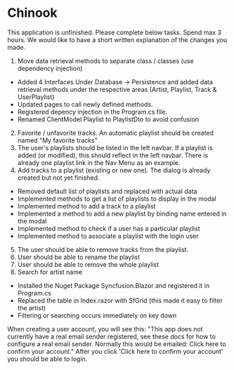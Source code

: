 # Chinook

This application is unfinished. Please complete below tasks. Spend max 3 hours. We would like to have a short written explanation of the changes you made.

1. Move data retrieval methods to separate class / classes (use dependency injection)

* Added 4 Interfaces Under Database -> Persistence and added data retrieval methods under the respective areas (Artist, Playlist, Track & UserPlaylist)
* Updated pages to call newly defined methods.
* Registered depency injection in the Program.cs file.
* Renamed ClientModel Playlist to PlaylistDto to avoid confusion

2. Favorite / unfavorite tracks. An automatic playlist should be created named "My favorite tracks"
4. The user's playlists should be listed in the left navbar. If a playlist is added (or modified), this should reflect in the left navbar. There is already one playlist link in the Nav Menu as an example.
3. Add tracks to a playlist (existing or new one). The dialog is already created but not yet finished.

* Removed default list of playlists and replaced with actual data
* Implemented methods to get a list of playlists to display in the modal
* Implemented method to add a track to a playlist
* Implemented a method to add a new playlist by binding name entered in the modal
* Implemented method to check if a user has a particular playlist 
* Implemented method to associate a playlist with the login user

5. The user should be able to remove tracks from the playlist.
6. User should be able to rename the playlist
6. User should be able to remove the whole playlist
7. Search for artist name

* Installed the Nuget Package Syncfusion.Blazor and registered it in Program.cs
* Replaced the table in Index.razor with SfGrid (this made it easy to filter the artist)
* Filtering or searching occurs immediately on key down 


When creating a user account, you will see this:
"This app does not currently have a real email sender registered, see these docs for how to configure a real email sender. Normally this would be emailed: Click here to confirm your account."
After you click 'Click here to confirm your account' you should be able to login.
